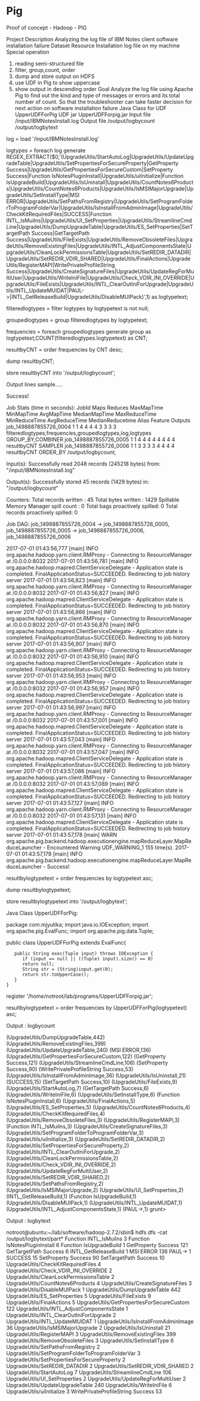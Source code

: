 # Pig
Proof of concept - Hadoop - PIG


Project Description
Analyzing the log file of IBM Notes client software installation failure
Dataset Resource
Installation log file on my machine
Special operation
1. reading semi-structured file
2. filter, group,count, order
3. dump and store output on HDFS
4. use UDF in Pig to show uppercase
5. show output in descending order
Goal
Analyze the log file using Apache Pig to find out the kind and type of messages or errors and its total number of count.  So that the troubleshooter can take faster decision for next action on software installation failure
Java Class for UDF
UpperUDFForPig
UDF jar
UpperUDFForpig.jar
Input file
/input/IBMNotesInstall.log
Output file
/output/logbycount
/output/logbytext

log = load '/input/IBMNotesInstall.log'

logtypes = foreach log generate REGEX_EXTRACT($0,'(UpgradeUtils/StartAutoLog|UpgradeUtils/UpdateUpgradeTable|UpgradeUtils/SetPropertiesForSecureProperty|GetProperty Success|UpgradeUtils/GetPropertiesForSecureCustom|SetProperty Success|Function IsNotesPluginInstall|UpgradeUtils/uiInitialize|Function IsUpgradeBuild|UpgradeUtils/IsUninstall|UpgradeUtils/CountNotes6Products|UpgradeUtils/CountNotes6Products|UpgradeUtils/IsMSIMajorUpgrade|UpgradeUtils/SetInstallType|MSI ERROR|UpgradeUtils/SetPathsFromRegistry|UpgradeUtils/SetProgramFolderToProgramFolderVar|UpgradeUtils/IsInstallFromAdminImage|UpgradeUtils/CheckKitRequiredFiles|SUCCESS|Function INTL_IsMuiIns|UpgradeUtils/UI_SetProperties|UpgradeUtils/StreamlineCmdLine|UpgradeUtils/DumpUpgradeTable|UpgradeUtils/ES_SetProperties|SetTargetPath Success|GetTargetPath Success|UpgradeUtils/FileExists|UpgradeUtils/RemoveObsoleteFiles|UpgradeUtils/RemoveExistingFiles|UpgradeUtils/INTL_AdjustComponentsState|UpgradeUtils/CleanLockPermissionsTable|UpgradeUtils/SetREDIR_DATADIR|UpgradeUtils/SetREDIR_VDIR_SHARED|UpgradeUtils/FinalActions|UpgradeUtils/RegisterMAPI|WritePrivateProfileString Success|UpgradeUtils/CreateSignatureFiles|UpgradeUtils/UpdateRegForMultiUser|UpgradeUtils/WriteIniFile|UpgradeUtils/Check_VDIR_INI_OVERRIDE|UpgradeUtils/FileExists|UpgradeUtils/INTL_ClearOutIniForUpgrade|UpgradeUtils/INTL_UpdateMUIDAT|PAUL->|INTL_GetReleaseBuild|UpgradeUtils/DisableMUIPack)',1) as logtypetext;

filteredlogtypes = filter logtypes by logtypetext is not null;

groupedlogtypes = group filteredlogtypes by logtypetext;

frequencies = foreach groupedlogtypes generate group as logtypetext,COUNT(filteredlogtypes.logtypetext) as CNT;

resultbyCNT = order frequencies by CNT desc;

dump resultbyCNT;

store resultbyCNT into '/output/logbycount';

Output lines sample.....

Success!

Job Stats (time in seconds):
JobId   Maps    Reduces MaxMapTime      MinMapTime      AvgMapTime      MedianMapTime   MaxReduceTime   MinReduceTime   AvgReduceTime   MedianReducetime        Alias   Feature Outputs
job_1498887855726_0004  1       1       4       4       4       4       3       3       3       3       filteredlogtypes,frequencies,groupedlogtypes,log,logtypes       GROUP_BY,COMBINER
job_1498887855726_0005  1       1       4       4       4       4       4       4       4       4       resultbyCNT     SAMPLER
job_1498887855726_0006  1       1       3       3       3       3       4       4       4       4       resultbyCNT     ORDER_BY        /output/logbycount,

Input(s):
Successfully read 2048 records (245218 bytes) from: "/input/IBMNotesInstall.log"

Output(s):
Successfully stored 45 records (1429 bytes) in: "/output/logbycount"

Counters:
Total records written : 45
Total bytes written : 1429
Spillable Memory Manager spill count : 0
Total bags proactively spilled: 0
Total records proactively spilled: 0

Job DAG:
job_1498887855726_0004  ->      job_1498887855726_0005,
job_1498887855726_0005  ->      job_1498887855726_0006,
job_1498887855726_0006


2017-07-01 01:43:56,777 [main] INFO  org.apache.hadoop.yarn.client.RMProxy - Connecting to ResourceManager at /0.0.0.0:8032
2017-07-01 01:43:56,781 [main] INFO  org.apache.hadoop.mapred.ClientServiceDelegate - Application state is completed. FinalApplicationStatus=SUCCEEDED. Redirecting to job history server
2017-07-01 01:43:56,823 [main] INFO  org.apache.hadoop.yarn.client.RMProxy - Connecting to ResourceManager at /0.0.0.0:8032
2017-07-01 01:43:56,827 [main] INFO  org.apache.hadoop.mapred.ClientServiceDelegate - Application state is completed. FinalApplicationStatus=SUCCEEDED. Redirecting to job history server
2017-07-01 01:43:56,866 [main] INFO  org.apache.hadoop.yarn.client.RMProxy - Connecting to ResourceManager at /0.0.0.0:8032
2017-07-01 01:43:56,870 [main] INFO  org.apache.hadoop.mapred.ClientServiceDelegate - Application state is completed. FinalApplicationStatus=SUCCEEDED. Redirecting to job history server
2017-07-01 01:43:56,907 [main] INFO  org.apache.hadoop.yarn.client.RMProxy - Connecting to ResourceManager at /0.0.0.0:8032
2017-07-01 01:43:56,910 [main] INFO  org.apache.hadoop.mapred.ClientServiceDelegate - Application state is completed. FinalApplicationStatus=SUCCEEDED. Redirecting to job history server
2017-07-01 01:43:56,953 [main] INFO  org.apache.hadoop.yarn.client.RMProxy - Connecting to ResourceManager at /0.0.0.0:8032
2017-07-01 01:43:56,957 [main] INFO  org.apache.hadoop.mapred.ClientServiceDelegate - Application state is completed. FinalApplicationStatus=SUCCEEDED. Redirecting to job history server
2017-07-01 01:43:56,997 [main] INFO  org.apache.hadoop.yarn.client.RMProxy - Connecting to ResourceManager at /0.0.0.0:8032
2017-07-01 01:43:57,001 [main] INFO  org.apache.hadoop.mapred.ClientServiceDelegate - Application state is completed. FinalApplicationStatus=SUCCEEDED. Redirecting to job history server
2017-07-01 01:43:57,043 [main] INFO  org.apache.hadoop.yarn.client.RMProxy - Connecting to ResourceManager at /0.0.0.0:8032
2017-07-01 01:43:57,047 [main] INFO  org.apache.hadoop.mapred.ClientServiceDelegate - Application state is completed. FinalApplicationStatus=SUCCEEDED. Redirecting to job history server
2017-07-01 01:43:57,086 [main] INFO  org.apache.hadoop.yarn.client.RMProxy - Connecting to ResourceManager at /0.0.0.0:8032
2017-07-01 01:43:57,089 [main] INFO  org.apache.hadoop.mapred.ClientServiceDelegate - Application state is completed. FinalApplicationStatus=SUCCEEDED. Redirecting to job history server
2017-07-01 01:43:57,127 [main] INFO  org.apache.hadoop.yarn.client.RMProxy - Connecting to ResourceManager at /0.0.0.0:8032
2017-07-01 01:43:57,131 [main] INFO  org.apache.hadoop.mapred.ClientServiceDelegate - Application state is completed. FinalApplicationStatus=SUCCEEDED. Redirecting to job history server
2017-07-01 01:43:57,178 [main] WARN  org.apache.pig.backend.hadoop.executionengine.mapReduceLayer.MapReduceLauncher - Encountered Warning UDF_WARNING_1 155 time(s).
2017-07-01 01:43:57,178 [main] INFO  org.apache.pig.backend.hadoop.executionengine.mapReduceLayer.MapReduceLauncher - Success!

resultbylogtypetext = order frequencies by logtypetext asc;

dump resultbylogtypetext;

store resultbylogtypetext into '/output/logbytext';

Java Class  UpperUDFForPig:

package com.mjyutika;
import java.io.IOException; 
import org.apache.pig.EvalFunc; 
import org.apache.pig.data.Tuple;

public class UpperUDFForPig extends EvalFunc{ 

	   public String exec(Tuple input) throws IOException {   
	      if (input == null || ((Tuple) input).size() == 0)      
	      return null;      
	      String str = (String)input.get(0);      
	      return str.toUpperCase();  
	   } 
	}


register '/home/notroot/lab/programs/UpperUDFForpig.jar';

resultbylogtypetext = order frequencies by UpperUDFForPig(logtypetext) asc;

Output : logbycount

(UpgradeUtils/DumpUpgradeTable,442)
(UpgradeUtils/RemoveExistingFiles,399)
(UpgradeUtils/UpdateUpgradeTable,240)
(MSI ERROR,136)
(UpgradeUtils/GetPropertiesForSecureCustom,122)
(GetProperty Success,121)
(UpgradeUtils/StreamlineCmdLine,106)
(SetProperty Success,90)
(WritePrivateProfileString Success,53)
(UpgradeUtils/IsInstallFromAdminImage,36)
(UpgradeUtils/IsUninstall,21)
(SUCCESS,15)
(SetTargetPath Success,10)
(UpgradeUtils/FileExists,9)
(UpgradeUtils/StartAutoLog,7)
(GetTargetPath Success,6)
(UpgradeUtils/WriteIniFile,6)
(UpgradeUtils/SetInstallType,6)
(Function IsNotesPluginInstall,6)
(UpgradeUtils/FinalActions,5)
(UpgradeUtils/ES_SetProperties,5)
(UpgradeUtils/CountNotes6Products,4)
(UpgradeUtils/CheckKitRequiredFiles,4)
(UpgradeUtils/RemoveObsoleteFiles,3)
(UpgradeUtils/RegisterMAPI,3)
(Function INTL_IsMuiIns,3)
(UpgradeUtils/CreateSignatureFiles,3)
(UpgradeUtils/SetProgramFolderToProgramFolderVar,3)
(UpgradeUtils/uiInitialize,3)
(UpgradeUtils/SetREDIR_DATADIR,2)
(UpgradeUtils/SetPropertiesForSecureProperty,2)
(UpgradeUtils/INTL_ClearOutIniForUpgrade,2)
(UpgradeUtils/CleanLockPermissionsTable,2)
(UpgradeUtils/Check_VDIR_INI_OVERRIDE,2)
(UpgradeUtils/UpdateRegForMultiUser,2)
(UpgradeUtils/SetREDIR_VDIR_SHARED,2)
(UpgradeUtils/SetPathsFromRegistry,2)
(UpgradeUtils/IsMSIMajorUpgrade,2)
(UpgradeUtils/UI_SetProperties,2)
(INTL_GetReleaseBuild,1)
(Function IsUpgradeBuild,1)
(UpgradeUtils/DisableMUIPack,1)
(UpgradeUtils/INTL_UpdateMUIDAT,1)
(UpgradeUtils/INTL_AdjustComponentsState,1)
(PAUL->,1)
grunt>

Output : logbytext

notroot@ubuntu:~/lab/software/hadoop-2.7.2/sbin$ hdfs dfs -cat /output/logbytext/part*
Function INTL_IsMuiIns  3
Function IsNotesPluginInstall   6
Function IsUpgradeBuild 1
GetProperty Success     121
GetTargetPath Success   6
INTL_GetReleaseBuild    1
MSI ERROR       136
PAUL->  1
SUCCESS 15
SetProperty Success     90
SetTargetPath Success   10
UpgradeUtils/CheckKitRequiredFiles      4
UpgradeUtils/Check_VDIR_INI_OVERRIDE    2
UpgradeUtils/CleanLockPermissionsTable  2
UpgradeUtils/CountNotes6Products        4
UpgradeUtils/CreateSignatureFiles       3
UpgradeUtils/DisableMUIPack     1
UpgradeUtils/DumpUpgradeTable   442
UpgradeUtils/ES_SetProperties   5
UpgradeUtils/FileExists 9
UpgradeUtils/FinalActions       5
UpgradeUtils/GetPropertiesForSecureCustom       122
UpgradeUtils/INTL_AdjustComponentsState 1
UpgradeUtils/INTL_ClearOutIniForUpgrade 2
UpgradeUtils/INTL_UpdateMUIDAT  1
UpgradeUtils/IsInstallFromAdminImage    36
UpgradeUtils/IsMSIMajorUpgrade  2
UpgradeUtils/IsUninstall        21
UpgradeUtils/RegisterMAPI       3
UpgradeUtils/RemoveExistingFiles        399
UpgradeUtils/RemoveObsoleteFiles        3
UpgradeUtils/SetInstallType     6
UpgradeUtils/SetPathsFromRegistry       2
UpgradeUtils/SetProgramFolderToProgramFolderVar 3
UpgradeUtils/SetPropertiesForSecureProperty     2
UpgradeUtils/SetREDIR_DATADIR   2
UpgradeUtils/SetREDIR_VDIR_SHARED       2
UpgradeUtils/StartAutoLog       7
UpgradeUtils/StreamlineCmdLine  106
UpgradeUtils/UI_SetProperties   2
UpgradeUtils/UpdateRegForMultiUser      2
UpgradeUtils/UpdateUpgradeTable 240
UpgradeUtils/WriteIniFile       6
UpgradeUtils/uiInitialize       3
WritePrivateProfileString Success       53























